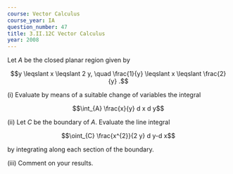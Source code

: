 ```yaml
---
course: Vector Calculus
course_year: IA
question_number: 47
title: 3.II.12C Vector Calculus
year: 2008
---
```



Let $A$ be the closed planar region given by

$$y \leqslant x \leqslant 2 y, \quad \frac{1}{y} \leqslant x \leqslant \frac{2}{y} .$$

(i) Evaluate by means of a suitable change of variables the integral

$$\int_{A} \frac{x}{y} d x d y$$

(ii) Let $C$ be the boundary of $A$. Evaluate the line integral

$$\oint_{C} \frac{x^{2}}{2 y} d y-d x$$

by integrating along each section of the boundary.

(iii) Comment on your results.